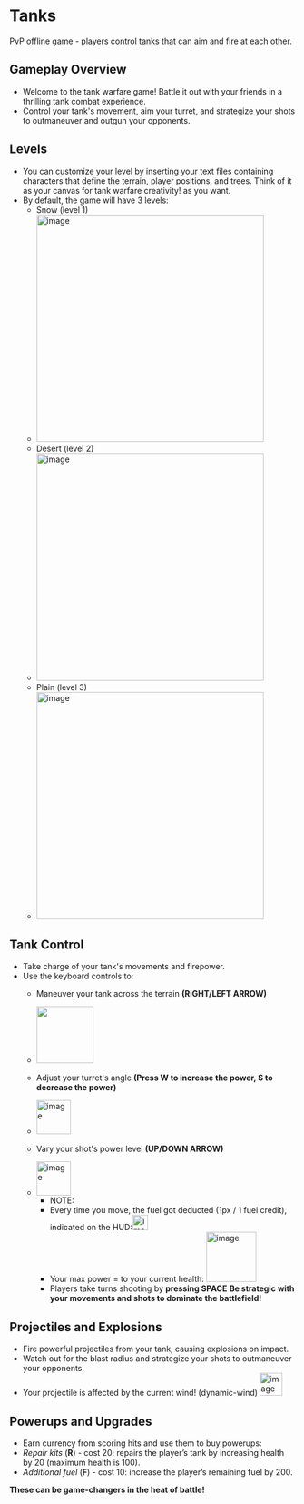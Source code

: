 # Tanks
PvP offline game - players control tanks that can aim and  fire at each other.

## Gameplay Overview
+ Welcome to the tank warfare game! Battle it out with your friends in a thrilling tank combat experience.
+ Control your tank's movement, aim your turret, and strategize your shots to outmaneuver and outgun your opponents.

## Levels
+ You can customize your level by inserting your text files containing characters that define the terrain, player positions, and trees. Think of it as your canvas for tank warfare creativity! as you want.
+ By default, the game will have 3 levels:
  + Snow (level 1)
  + <img width="400" alt="image" src="https://github.com/NguyenChHieu/Tanks/assets/140675996/169430b6-7e0e-496d-ae50-0e92e08e4e60">
  + Desert (level 2)
  + <img width="400" alt="image" src="https://github.com/NguyenChHieu/Tanks/assets/140675996/ad28e6a2-549d-472f-8ed2-156b06298f82">
  + Plain (level 3)
  + <img width="400" alt="image" src="https://github.com/NguyenChHieu/Tanks/assets/140675996/a4d4fcc8-e64f-4cab-b62d-0db3534f009d">

## Tank Control
+ Take charge of your tank's movements and firepower.
+ Use the keyboard controls to:
  + Maneuver your tank across the terrain **(RIGHT/LEFT ARROW)**
  + <img width="100" src="https://github.com/NguyenChHieu/Tanks/assets/140675996/9a81ab40-cf5e-40bf-bab9-d36c01a32d60)">
  + Adjust your turret's angle **(Press W to increase the power, S to decrease the power)**
  + <img width="60" alt="image" src="https://github.com/NguyenChHieu/Tanks/assets/140675996/10b75b1e-0650-4211-b7eb-4b5eb9148f43">

  + Vary your shot's power level **(UP/DOWN ARROW)**
  + <img width="60" alt="image" src="https://github.com/NguyenChHieu/Tanks/assets/140675996/c49c31ff-84ad-4194-970f-b909bd169fbf">
  
    + NOTE:
    + Every time you move, the fuel got deducted (1px / 1 fuel credit), indicated on the HUD:<img width="27" alt="image" src="https://github.com/NguyenChHieu/Tanks/assets/140675996/75c8b547-11e4-4060-b885-21dcf565af2a">
    + Your max power = to your current health: <img width="88" alt="image" src="https://github.com/NguyenChHieu/Tanks/assets/140675996/a2bee4bd-d7fb-4e0a-ac36-2b5a61d200ed">
    + Players take turns shooting by **pressing SPACE**
**Be strategic with your movements and shots to dominate the battlefield!**

## Projectiles and Explosions
+ Fire powerful projectiles from your tank, causing explosions on impact.
+ Watch out for the blast radius and strategize your shots to outmaneuver your opponents.
+ Your projectile is affected by the current wind! (dynamic-wind) <img width="40" alt="image" src="https://github.com/NguyenChHieu/Tanks/assets/140675996/1204e680-45c6-4953-84e6-cfedfe340463">

## Powerups and Upgrades
+ Earn currency from scoring hits and use them to buy powerups:
+ _Repair kits_ (**R**) - cost 20: repairs the player’s tank by increasing health by 20 (maximum health 
is 100).
+ _Additional fuel_ (**F**) - cost 10: increase the player’s remaining fuel by 200.

**These can be game-changers in the heat of battle!**

